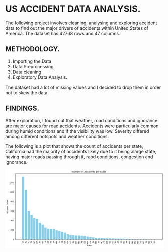 #   US ACCIDENT DATA ANALYSIS.
The following project involves cleaning, analysing and exploring accident data to find out the major drivers of accidents within United States of America. The dataset has 42768 rows and  47 columns. 

## METHODOLOGY.
1. Importing the Data
2. Data Preprocessing
3. Data cleaning
4. Exploratory Data Analysis.

The dataset had a lot of missing values and I decided to drop them in order not to skew the data.

## FINDINGS.
After exploration, I found out that  weather, road conditions and ignorance are major causes for road accidents. Accidents were particularly common during humid conditions and if the visibility was low. Severity differed among different hotspots and weather conditions.

The following is a plot that shows the count of accidents per state, California had the majority of accidents likely due to it being alarge state, having major roads passing through it, raod conditions, congestion and ignorance.

![Count of accidents by state](Number%20of%20Accidents%20Per%20State.png)
